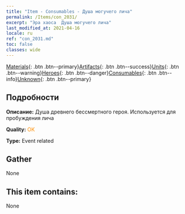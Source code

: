 ```yaml
---
title: "Item - Consumables - Душа могучего лича"
permalink: /Items/con_2031/
excerpt: "Эра хаоса  Душа могучего лича"
last_modified_at: 2021-04-16
locale: ru
ref: "con_2031.md"
toc: false
classes: wide
---
```

 [Materials](/ru/Items/){: .btn .btn--primary}[Artifacts](/ru/Items/Artifacts/){: .btn .btn--success}[Units](/ru/Items/Units/){: .btn .btn--warning}[Heroes](/ru/Items/Heroes/){: .btn .btn--danger}[Consumables](/ru/Items/Consumables/){: .btn .btn--info}[Unknown](/ru/Items/Unknown/){: .btn .btn--primary}

## Подробности
 **Описание:** Душа древнего бессмертного героя. Используется для пробуждения лича

 **Quality:** <span style="color: #FF8C00">OK</span>

 **Type:** Event related

## Gather

  None

## This item contains:

  None

